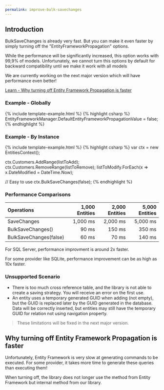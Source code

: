 ```yaml
---
permalink: improve-bulk-savechanges
---
```


## Introduction
BulkSaveChanges is already very fast. But you can make it even faster by simply turning off the "EntityFrameworkPropagation" options.

While the performance will be significantly increased, this option works with  99,9% of models. Unfortunately, we cannot turn this options by default for backward compatibility until we make it work with all models

We are currently working on the next major version which will have performance even better!

[Learn - Why turning off Entity Framework Propagation is faster](#why-turning-off-entity-framework-propagation-is-faster)

### Example - Globally
{% include template-example.html %} 
{% highlight csharp %}
EntityFrameworkManager.DefaultEntityFrameworkPropagationValue = false;
{% endhighlight %}

### Example - By Instance
{% include template-example.html %} 
{% highlight csharp %}
var ctx = new EntitiesContext();

ctx.Customers.AddRange(listToAdd);
ctx.Customers.RemoveRange(listToRemove);
listToModify.ForEach(x => x.DateModified = DateTime.Now);

// Easy to use
ctx.BulkSaveChanges(false);
{% endhighlight %}

### Performance Comparisons

| Operations      | 1,000 Entities | 2,000 Entities | 5,000 Entities |
| :-------------- | -------------: | -------------: | -------------: |
| SaveChanges            | 1,000 ms       | 2,000 ms       | 5,000 ms       |
| BulkSaveChanges()      | 90 ms          | 150 ms         | 350 ms         |
| BulkSaveChanges(false) | 60 ms          | 70 ms          | 140 ms         |

For SQL Server, performance improvment is around 2x faster.

For some provider like SQLite, performance improvement can be as high as 10x faster.

### Unsupported Scenario

- There is too much cross reference table, and the library is not able to create a saving strategy. You will receive an error on the first use.
- An entity uses a temporary generated GUID when adding (not empty), but the GUID is replaced later by the GUID generated in the database. Data will be correctly inserted, but entities may still have the temporary GUID for relation not using navigation property.

> These limitations will be fixed in the next major version.

## Why turning off Entity Framework Propagation is faster
Unfortunately, Entity Framework is very slow at generating commands to be executed. For some provider, it takes more time to generate these queries than executing them!

When turning off, the library does not longer use the method from Entity Framework but internal method from our library.
